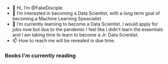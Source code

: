 - 👋 Hi, I’m @FakeDisciple
- 👀 I’m interested in becoming a Data Scientist, with a long term goal of becoming a Machine Learning Speacialist
- 🌱 I’m currently learning to become a Data Scientist. I would apply for jobs now but due to the pandemic I feel like I didn't learn the essentials and I am taking time to learn to become a Jr. Data Scientist.
- 📫 How to reach me will be revealed in due time.

### Books I'm currently reading
<!-- GOODREADS-LIST:START -->
<!-- GOODREADS-LIST:END -->
